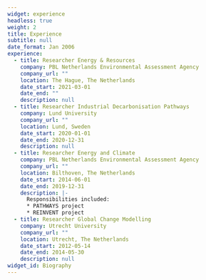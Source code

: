 ```yaml
---
widget: experience
headless: true
weight: 2
title: Experience
subtitle: null
date_format: Jan 2006
experience:
  - title: Researcher Energy & Resources
    company: PBL Netherlands Environmental Assessment Agency
    company_url: ""
    location: The Hague, The Netherlands
    date_start: 2021-03-01
    date_end: ""
    description: null
  - title: Researcher Industrial Decarbonisation Pathways
    company: Lund University
    company_url: ""
    location: Lund, Sweden
    date_start: 2020-01-01
    date_end: 2020-12-31
    description: null
  - title: Researcher Energy and Climate
    company: PBL Netherlands Environmental Assessment Agency
    company_url: ""
    location: Bilthoven, The Netherlands
    date_start: 2014-06-01
    date_end: 2019-12-31
    description: |-
      Responsibilities included:
      * PATHWAYS project
      * REINVENT project
  - title: Researcher Global Change Modelling
    company: Utrecht University
    company_url: ""
    location: Utrecht, The Netherlands
    date_start: 2012-05-14
    date_end: 2014-05-30
    description: null
widget_id: Biography
---
```

